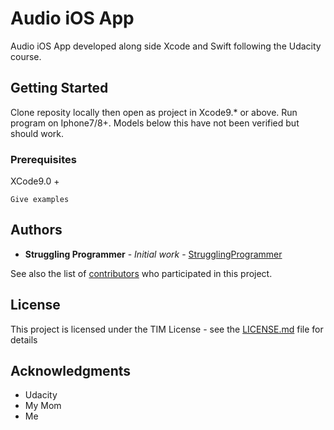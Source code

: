 # Audio iOS App 

Audio iOS App developed along side Xcode and Swift following the Udacity course. 

## Getting Started

Clone reposity locally then open as project in Xcode9.* or above. Run program on Iphone7/8+. Models below this have not been verified but should work. 

### Prerequisites

XCode9.0 + 

```
Give examples
```


## Authors

* **Struggling Programmer** - *Initial work* - [StrugglingProgrammer](https://github.com/StrugglingProgrammer)

See also the list of [contributors](https://github.com/your/project/contributors) who participated in this project.

## License

This project is licensed under the TIM License - see the [LICENSE.md](LICENSE.md) file for details

## Acknowledgments

* Udacity 
* My Mom
* Me
